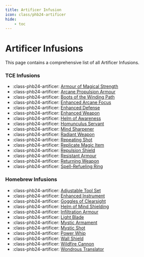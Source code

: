 ```yaml
---
title: Artificer Infusion
icon: class/phb24-artificer
hide: 
    - toc
---
```


# Artificer Infusions

This page contains a comprehensive list of all Artificer Infusions.

### TCE Infusions

<div class="grid cards" markdown>

- :class-phb24-artificer: [Armour of Magical Strength](tce.md#armour-of-magical-strength)
- :class-phb24-artificer: [Arcane Propulsion Armour](tce.md#arcane-propulsion-armour)
- :class-phb24-artificer: [Boots of the Winding Path](tce.md#boots-of-the-winding-path)
- :class-phb24-artificer: [Enhanced Arcane Focus](tce.md#enhanced-arcane-focus)
- :class-phb24-artificer: [Enhanced Defense](tce.md#enhanced-defense)
- :class-phb24-artificer: [Enhanced Weapon](tce.md#enhanced-weapon)
- :class-phb24-artificer: [Helm of Awareness](tce.md#helm-of-awareness)
- :class-phb24-artificer: [Homunculus Servant](tce.md#homunculus-servant)
- :class-phb24-artificer: [Mind Sharpener](tce.md#mind-sharpener)
- :class-phb24-artificer: [Radiant Weapon](tce.md#radiant-weapon)
- :class-phb24-artificer: [Repeating Shot](tce.md#repeating-shot)
- :class-phb24-artificer: [Replicate Magic Item](tce.md#replicate-magic-item)
- :class-phb24-artificer: [Repulsion Shield](tce.md#repulsion-shield)
- :class-phb24-artificer: [Resistant Armour](tce.md#resistant-armour)
- :class-phb24-artificer: [Returning Weapon](tce.md#returning-weapon)
- :class-phb24-artificer: [Spell-Refueling Ring](tce.md#spell-refueling-ring)

</div>

### Homebrew Infusions

<div class="grid cards" markdown>

- :class-phb24-artificer: [Adjustable Tool Set](hb.md#adjustable-tool-set)
- :class-phb24-artificer: [Enhanced Instrument](hb.md#enhanced-instrument)
- :class-phb24-artificer: [Goggles of Clearsight](hb.md#goggles-of-clearsight)
- :class-phb24-artificer: [Helm of Mind Shielding](hb.md#helm-of-mind-shielding)
- :class-phb24-artificer: [Infiltration Armour](hb.md#infiltration-armour)
- :class-phb24-artificer: [Light Blade](hb.md#light-blade)
- :class-phb24-artificer: [Mystic Armament](hb.md#mystic-armament)
- :class-phb24-artificer: [Mystic Shot](hb.md#mystic-shot)
- :class-phb24-artificer: [Power Whip](hb.md#power-whip)
- :class-phb24-artificer: [Wall Shield](hb.md#wall-shield)
- :class-phb24-artificer: [Wildfire Cannon](hb.md#wildfire-cannon)
- :class-phb24-artificer: [Wondrous Translator](hb.md#wondrous-translator)

</div>